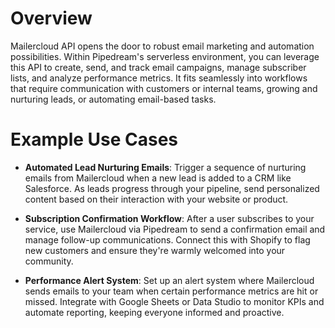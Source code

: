 # Overview

Mailercloud API opens the door to robust email marketing and automation possibilities. Within Pipedream's serverless environment, you can leverage this API to create, send, and track email campaigns, manage subscriber lists, and analyze performance metrics. It fits seamlessly into workflows that require communication with customers or internal teams, growing and nurturing leads, or automating email-based tasks.

# Example Use Cases

- **Automated Lead Nurturing Emails**: Trigger a sequence of nurturing emails from Mailercloud when a new lead is added to a CRM like Salesforce. As leads progress through your pipeline, send personalized content based on their interaction with your website or product.

- **Subscription Confirmation Workflow**: After a user subscribes to your service, use Mailercloud via Pipedream to send a confirmation email and manage follow-up communications. Connect this with Shopify to flag new customers and ensure they're warmly welcomed into your community.

- **Performance Alert System**: Set up an alert system where Mailercloud sends emails to your team when certain performance metrics are hit or missed. Integrate with Google Sheets or Data Studio to monitor KPIs and automate reporting, keeping everyone informed and proactive.

